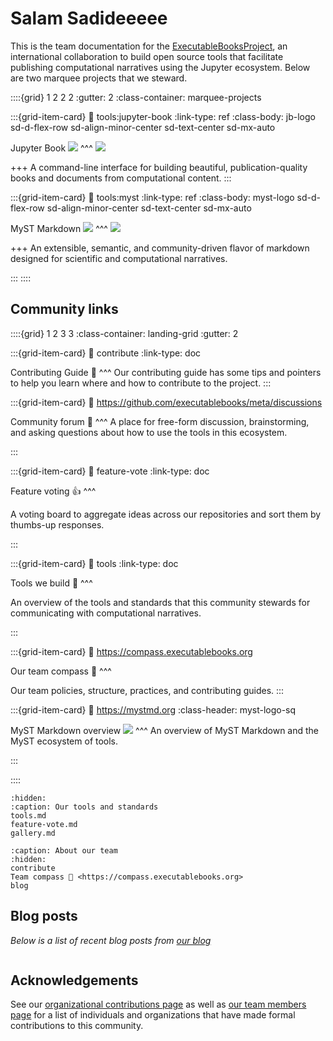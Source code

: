 # Salam Sadideeeee

This is the team documentation for the
[ExecutableBooksProject](https://github.com/executablebooks), an international
collaboration to build open source tools that facilitate publishing
computational narratives using the Jupyter ecosystem.
Below are two marquee projects that we steward.

<style>
  .marquee-projects .sd-card-header img {
      max-width: 1.5rem;
  }

  .marquee-projects .sd-card-body img {
    margin: auto;
  }

  .marquee-projects .jb-logo img {
      width: 100%;
  }

  .marquee-projects .myst-logo img {
      width: 75%;
  }

  .myst-logo-sq img {
    width: 1rem;
  }
</style>

::::{grid} 1 2 2 2
:gutter: 2
:class-container: marquee-projects

:::{grid-item-card}
:link: tools:jupyter-book
:link-type: ref
:class-body: jb-logo sd-d-flex-row sd-align-minor-center sd-text-center sd-mx-auto

Jupyter Book ![](https://jupyterbook.org/en/stable/_images/logo-square.svg)
^^^
![](https://jupyterbook.org/en/stable/_static/logo-wide.svg)

+++
A command-line interface for building beautiful, publication-quality books and documents from computational content.
:::

:::{grid-item-card}
:link: tools:myst
:link-type: ref
:class-body: myst-logo sd-d-flex-row sd-align-minor-center sd-text-center sd-mx-auto

MyST Markdown ![](https://myst-parser.readthedocs.io/en/latest/_images/logo-square.svg)
^^^
![](https://myst-parser.readthedocs.io/en/latest/_static/logo-wide.svg)

+++
An extensible, semantic, and community-driven flavor of markdown designed for scientific and computational narratives.

:::
::::

## Community links

::::{grid} 1 2 3 3
:class-container: landing-grid
:gutter: 2

:::{grid-item-card}
:link: contribute
:link-type: doc

Contributing Guide 🙌
^^^
Our contributing guide has some tips and pointers to help you learn where and how to contribute to the project.
:::

:::{grid-item-card}
:link: https://github.com/executablebooks/meta/discussions

Community forum 💬
^^^
A place for free-form discussion, brainstorming, and asking questions about how to use the tools in this ecosystem.

:::

:::{grid-item-card}
:link: feature-vote
:link-type: doc

Feature voting 👍
^^^

A voting board to aggregate ideas across our repositories and sort them by thumbs-up responses.

:::


:::{grid-item-card}
:link: tools
:link-type: doc

Tools we build 🔧
^^^

An overview of the tools and standards that this community stewards for communicating with computational narratives.

:::

:::{grid-item-card}
:link: https://compass.executablebooks.org

Our team compass 🧭
^^^

Our team policies, structure, practices, and contributing guides.
:::

:::{grid-item-card}
:link: https://mystmd.org
:class-header: myst-logo-sq

MyST Markdown overview ![](https://myst-parser.readthedocs.io/en/latest/_images/logo-square.svg)
^^^
An overview of MyST Markdown and the MyST ecosystem of tools.

:::

::::

```{toctree}
:hidden:
:caption: Our tools and standards
tools.md
feature-vote.md
gallery.md
```

```{toctree}
:caption: About our team
:hidden:
contribute
Team compass 🧭 <https://compass.executablebooks.org>
blog
```

## Blog posts

_Below is a list of recent blog posts from [our blog](blog.md)_

```{postlist}
```

## Acknowledgements

See our [organizational contributions page](inv:tc#contributions) as well as [our team members page](inv:tc#team) for a list of individuals and organizations that have made formal contributions to this community.
